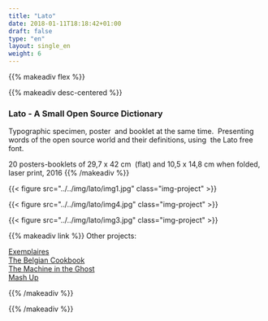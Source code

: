 ```yaml
---
title: "Lato"
date: 2018-01-11T18:18:42+01:00
draft: false
type: "en"
layout: single_en
weight: 6
---
```


{{% makeadiv flex %}}

{{% makeadiv desc-centered %}}
### Lato - A Small Open Source Dictionary

Typographic specimen, poster  and booklet at the same time.  Presenting words of the open source world and their definitions, using  the Lato free font.

20 posters-booklets of 29,7 x 42 cm  (flat) and 10,5 x 14,8 cm when folded,  laser print, 2016
{{% /makeadiv %}}

{{< figure src="../../img/lato/img1.jpg" class="img-project" >}}

{{< figure src="../../img/lato/img4.jpg" class="img-project" >}}

{{< figure src="../../img/lato/img3.jpg" class="img-project" >}}

{{% makeadiv link %}}
Other projects:

[Exemplaires](http://www.carolinesorin.com/en/exemplaires)  
[The Belgian Cookbook](http://www.carolinesorin.com/en/belgian)  
[The Machine in the Ghost](http://www.carolinesorin.com/en/machine)  
[Mash Up](http://www.carolinesorin.com/en/archi)  

{{% /makeadiv %}}

{{% /makeadiv %}}
